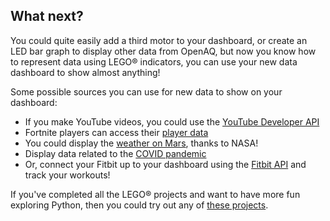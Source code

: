 ## What next?

You could quite easily add a third motor to your dashboard, or create an LED bar graph to display other data from OpenAQ, but now you know how to represent data using LEGO® indicators, you can use your new data dashboard to show almost anything!

Some possible sources you can use for new data to show on your dashboard:

+ If you make YouTube videos, you could use the [YouTube Developer API](https://developers.google.com/youtube/v3)
+ Fortnite players can access their [player data](https://fortnitetracker.com/site-api)
+ You could display the [weather on Mars](https://mars.nasa.gov/insight/weather/), thanks to NASA!
+ Display data related to the [COVID pandemic](https://github.com/M-Media-Group/Covid-19-API)
+ Or, connect your Fitbit up to your dashboard using the [Fitbit API](https://dev.fitbit.com/build/reference/web-api/) and track your workouts!

If you've completed all the LEGO® projects and want to have more fun exploring Python, then you could try out any of [these projects](https://projects.raspberrypi.org/en/projects?software%5B%5D=python).
